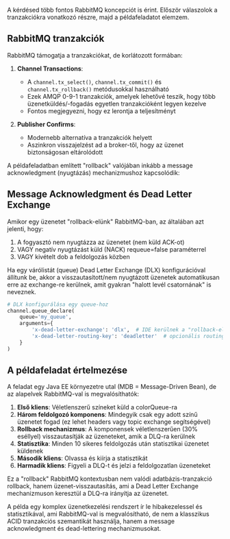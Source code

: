 A kérdésed több fontos RabbitMQ koncepciót is érint. Először válaszolok a tranzakciókra vonatkozó részre, majd a példafeladatot elemzem.

## RabbitMQ tranzakciók

RabbitMQ támogatja a tranzakciókat, de korlátozott formában:

1. **Channel Transactions**:
   - A `channel.tx_select()`, `channel.tx_commit()` és `channel.tx_rollback()` metódusokkal használható
   - Ezek AMQP 0-9-1 tranzakciók, amelyek lehetővé teszik, hogy több üzenetküldés/-fogadás egyetlen tranzakcióként legyen kezelve
   - Fontos megjegyezni, hogy ez lerontja a teljesítményt

2. **Publisher Confirms**:
   - Modernebb alternatíva a tranzakciók helyett
   - Aszinkron visszajelzést ad a broker-től, hogy az üzenet biztonságosan eltárolódott

A példafeladatban említett "rollback" valójában inkább a message acknowledgment (nyugtázás) mechanizmushoz kapcsolódik:

## Message Acknowledgment és Dead Letter Exchange

Amikor egy üzenetet "rollback-elünk" RabbitMQ-ban, az általában azt jelenti, hogy:

1. A fogyasztó nem nyugtázza az üzenetet (nem küld ACK-ot)
2. VAGY negatív nyugtázást küld (NACK) requeue=false paraméterrel
3. VAGY kivételt dob a feldolgozás közben

Ha egy várólistát (queue) Dead Letter Exchange (DLX) konfigurációval állítunk be, akkor a visszautasított/nem nyugtázott üzenetek automatikusan erre az exchange-re kerülnek, amit gyakran "halott levél csatornának" is neveznek.

```python
# DLX konfigurálása egy queue-hoz
channel.queue_declare(
    queue='my_queue',
    arguments={
        'x-dead-letter-exchange': 'dlx',  # IDE kerülnek a "rollback-elt" üzenetek
        'x-dead-letter-routing-key': 'deadletter'  # opcionális routing key a DLX-en
    }
)
```

## A példafeladat értelmezése

A feladat egy Java EE környezetre utal (MDB = Message-Driven Bean), de az alapelvek RabbitMQ-val is megvalósíthatók:

1. **Első kliens**: Véletlenszerű színeket küld a colorQueue-ra
2. **Három feldolgozó komponens**: Mindegyik csak egy adott színű üzenetet fogad (ez lehet headers vagy topic exchange segítségével)
3. **Rollback mechanizmus**: A komponensek véletlenszerűen (30% eséllyel) visszautasítják az üzeneteket, amik a DLQ-ra kerülnek
4. **Statisztika**: Minden 10 sikeres feldolgozás után statisztikai üzenetet küldenek
5. **Második kliens**: Olvassa és kiírja a statisztikát
6. **Harmadik kliens**: Figyeli a DLQ-t és jelzi a feldolgozatlan üzeneteket

Ez a "rollback" RabbitMQ kontextusban nem valódi adatbázis-tranzakció rollback, hanem üzenet-visszautasítás, ami a Dead Letter Exchange mechanizmuson keresztül a DLQ-ra irányítja az üzenetet.

A példa egy komplex üzenetkezelési rendszert ír le hibakezelessel és statisztikával, ami RabbitMQ-val is megvalósítható, de nem a klasszikus ACID tranzakciós szemantikát használja, hanem a message acknowledgment és dead-lettering mechanizmusokat.
